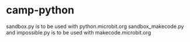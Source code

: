 # camp-python
sandbox.py is to be used with python.microbit.org
sandbox_makecode.py and impossible.py is to be used with makecode.microbit.org
